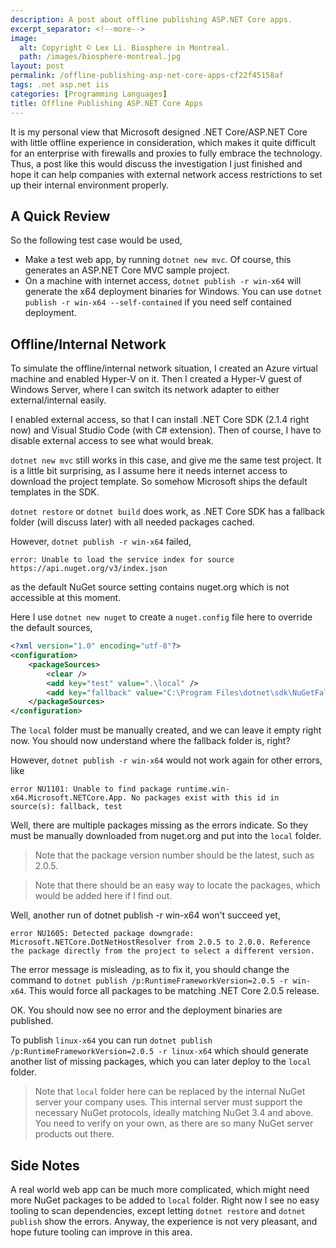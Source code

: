 ```yaml
---
description: A post about offline publishing ASP.NET Core apps.
excerpt_separator: <!--more-->
image:
  alt: Copyright © Lex Li. Biosphere in Montreal.
  path: /images/biosphere-montreal.jpg
layout: post
permalink: /offline-publishing-asp-net-core-apps-cf22f45158af
tags: .net asp.net iis
categories: [Programming Languages]
title: Offline Publishing ASP.NET Core Apps
---
```

It is my personal view that Microsoft designed .NET Core/ASP.NET Core with little offline experience in consideration, which makes it quite difficult for an enterprise with firewalls and proxies to fully embrace the technology. Thus, a post like this would discuss the investigation I just finished and hope it can help companies with external network access restrictions to set up their internal environment properly.
<!--more-->

## A Quick Review

So the following test case would be used,

* Make a test web app, by running `dotnet new mvc`. Of course, this generates an ASP.NET Core MVC sample project.
* On a machine with internet access, `dotnet publish -r win-x64` will generate the x64 deployment binaries for Windows. You can use `dotnet publish -r win-x64 --self-contained` if you need self contained deployment.

## Offline/Internal Network

To simulate the offline/internal network situation, I created an Azure virtual machine and enabled Hyper-V on it. Then I created a Hyper-V guest of Windows Server, where I can switch its network adapter to either external/internal easily.

I enabled external access, so that I can install .NET Core SDK (2.1.4 right now) and Visual Studio Code (with C# extension). Then of course, I have to disable external access to see what would break.

`dotnet new mvc` still works in this case, and give me the same test project. It is a little bit surprising, as I assume here it needs internet access to download the project template. So somehow Microsoft ships the default templates in the SDK.

`dotnet restore` or `dotnet build` does work, as .NET Core SDK has a fallback folder (will discuss later) with all needed packages cached.

However, `dotnet publish -r win-x64` failed,

``` text
error: Unable to load the service index for source https://api.nuget.org/v3/index.json
```

as the default NuGet source setting contains nuget.org which is not accessible at this moment.

Here I use `dotnet new nuget` to create a `nuget.config` file here to override the default sources,

``` xml
<?xml version="1.0" encoding="utf-8"?>
<configuration>
    <packageSources>
        <clear />
        <add key="test" value=".\local" />
        <add key="fallback" value="C:\Program Files\dotnet\sdk\NuGetFallbackFolder" />
    </packageSources>
</configuration>
```

The `local` folder must be manually created, and we can leave it empty right now. You should now understand where the fallback folder is, right?

However, `dotnet publish -r win-x64` would not work again for other errors, like

``` text
error NU1101: Unable to find package runtime.win-x64.Microsoft.NETCore.App. No packages exist with this id in source(s): fallback, test
```

Well, there are multiple packages missing as the errors indicate. So they must be manually downloaded from nuget.org and put into the `local` folder.

> Note that the package version number should be the latest, such as 2.0.5.

> Note that there should be an easy way to locate the packages, which would be added here if I find out.

Well, another run of dotnet publish -r win-x64 won't succeed yet,

``` text
error NU1605: Detected package downgrade: Microsoft.NETCore.DotNetHostResolver from 2.0.5 to 2.0.0. Reference the package directly from the project to select a different version.
```

The error message is misleading, as to fix it, you should change the command to `dotnet publish /p:RuntimeFrameworkVersion=2.0.5 -r win-x64`. This would force all packages to be matching .NET Core 2.0.5 release.

OK. You should now see no error and the deployment binaries are published.

To publish `linux-x64` you can run `dotnet publish /p:RuntimeFrameworkVersion=2.0.5 -r linux-x64` which should generate another list of missing packages, which you can later deploy to the `local` folder.

> Note that `local` folder here can be replaced by the internal NuGet server your company uses. This internal server must support the necessary NuGet protocols, ideally matching NuGet 3.4 and above. You need to verify on your own, as there are so many NuGet server products out there.

## Side Notes

A real world web app can be much more complicated, which might need more NuGet packages to be added to `local` folder. Right now I see no easy tooling to scan dependencies, except letting `dotnet restore` and `dotnet publish` show the errors. Anyway, the experience is not very pleasant, and hope future tooling can improve in this area.
